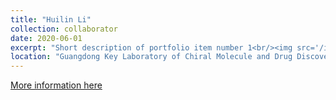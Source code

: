 ```yaml
---
title: "Huilin Li"
collection: collaborator
date: 2020-06-01
excerpt: "Short description of portfolio item number 1<br/><img src='/images/500x300.png'>"
location: "Guangdong Key Laboratory of Chiral Molecule and Drug Discovery, School of Pharmaceutical Sciences, Sun Yat-sen University, Guangzhou 510006, Guangdong, China"
---
```


[More information here](https://www.x-mol.com/groups/li_huilin/)

